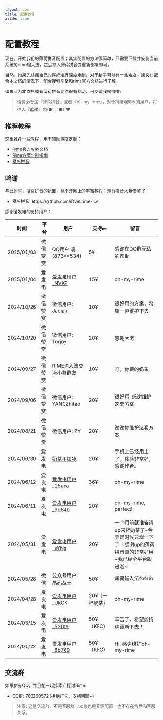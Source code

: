 ```yaml
---
layout: doc
title: 配置教程
aside: true
---
```



# 配置教程
现在，开始我们的薄荷拼音配置；其实配置的方法很简单，只需要下载并安装当前系统的rime输入法，之后导入薄荷拼音并重新部署即可。

当然，如果先根据自己的喜好进行深度定制，对于新手可能有一些难度；建议在配合本文档的情况下，配合搜索引擎和rime官方文档进行了解。

如果认为本文档或者薄荷拼音对你很有帮助，可以请我喝咖啡:

<donate/>

> 请务必备注『薄荷拼音』或者『oh-my-rime』，对于捐赠咖啡☕️的用户，将进入『[鸣谢](#鸣谢)』内(●'◡'●)ﾉ♥

## 推荐教程
这里推荐一些教程，用于辅助深度定制：
- [Rime官方Wiki文档](https://github.com/rime/home/wiki)
- [Rime方案定制指南](https://github.com/LEOYoon-Tsaw/Rime_collections/blob/master/Rime_description.md)
- [雾凇拼音](https://dvel.me/posts/rime-ice/)

## 鸣谢
与此同时，薄荷拼音的配置，离不开网上的丰富教程；薄荷拼音大量借鉴了：
- 雾凇拼音: https://github.com/iDvel/rime-ice

感谢爱发电的支持用户：

| 时间         | 平台   | 用户                                                                   | 支持💵      | 留言                                                    |
|------------|------|----------------------------------------------------------------------|-----------|-------------------------------------------------------|
| 2025/01/03 | 微信赞赏 | QQ用户:凌(873**534)                                                     | 5¥        | 感谢在QQ群无私的帮助                                           |
| 2025/01/04 | 爱发电  | [爱发电用户_NVKP](https://afdian.com/u/b5636c3aca4d11ef8f5a5254001e7c00)  | 15¥       | oh-my-rime                                            |
| 2024/10/26 | 微信赞赏 | 微信用户: Jacian                                                         | 10¥       | 很好用的方案，希望一直维护下去                                       |
| 2024/10/20 | 微信赞赏 | 微信用户: Torjoy                                                         | 20¥       | 感谢大佬                                                  |
| 2024/09/27 | 微信赞赏 | RIME输入法交流小群群友                                                        | 10¥       | 叮，你要的奶茶                                               |
| 2024/09/06 | 微信赞赏 | 微信用户: YANGZhitao                                                     | 20¥       | 很好用! 感谢维护这套方案                                         |
| 2024/08/21 | 微信赞赏 | 微信用户: ZY                                                             | 20¥       | 谢谢你维护这套方案                                             |
| 2024/06/30 | 爱发电  | [奶茶不加冰](https://afdian.com/u/802ed17a36bf11efa4db52540025c377)       | 20¥       | 手机上已经用上了，体验非常好，感谢作者。                                  |
| 2024/06/12 | 爱发电  | [爱发电用户_15aca](https://afdian.com/u/15aca804289b11efa13952540025c377) | 36¥       | oh-my-rime                                            |
| 2024/06/11 | 爱发电  | [爱发电用户_9d84b](https://afdian.com/u/9d84b3ac280011efa1d352540025c377) | 20¥       | oh-my-rime, perfect!                                  |
| 2024/05/31 | 爱发电  | [爱发电用户_sYNg](https://afdian.com/u/c428e6701f1a11efab4a5254001e7c00)  | 20¥       | 一个月前就准备请up来杯奶茶了~今天是时候兑现一下了！感谢up的薄荷拼音真的非常好用~我已经全平台跟进啦~ |
| 2024/05/28 | 微信   | 公众号用户: 晶码战士                                                          | 50¥       | 薄荷输入法👍👍👍                                           |
| 2024/04/28 | 爱发电  | [爱发电用户_UkCK](https://afdian.com/u/8717bcc8054511efbfc052540025c377)  | 20¥（一杯奶茶） | oh-my-rime                                            |
| 2024/03/15 | 爱发电  | [爱发电用户_520f9](https://afdian.com/u/520f9e12e26111eeaa3a5254001e7c00) | 50¥（KFC）  | 辛苦了，希望能持续更新下去！                                        |
| 2024/01/22 | 爱发电  | [爱发电用户_8b769](https://afdian.com/u/8b769b02b8c111ee928952540025c377) | 50¥（KFC）  | Hi, 感谢维护oh-my-rime                                    |

## 交流群
如果你有QQ，并且想一起探索和探讨Rime: 
- QQ群: 703260572 (拒绝广告，支持闲聊~)

> 注意: 这是交流群，不是客服群；本身也是开源配置，也不存在售后和客服关系。